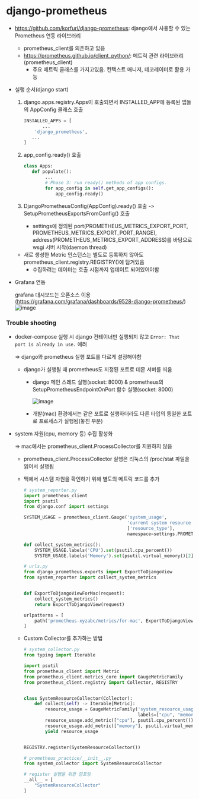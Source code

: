 # django-prometheus
- https://github.com/korfuri/django-prometheus: django에서 사용할 수 있는 Prometheus 연동 라이브러리
  - prometheus_client를 의존하고 있음
  - https://prometheus.github.io/client_python/: 메트릭 관련 라이브러리(prometheus_client)
    - 주요 메트릭 클래스를 가지고있음. 컨택스트 매니저, 데코레이터로 활용 가능
    

- 실행 순서(django start)

  1. django.apps.registry.Apps이 호출되면서 INSTALLED_APP에 등록된 앱들의 AppConfig 클래스 호출

     ```python
     INSTALLED_APPS = [
     		...
         'django_prometheus',
       	...
     ]
     ```

  2. app_config.ready() 호출

     ```python
     class Apps:
       	def populate():
             ...
             # Phase 3: run ready() methods of app configs.
             for app_config in self.get_app_configs():
                 app_config.ready()
     ```

  3. DjangoPrometheusConfig(AppConfig).ready() 호출 -> SetupPrometheusExportsFromConfig() 호출
     - settings에 정의된 port(PROMETHEUS_METRICS_EXPORT_PORT, PROMETHEUS_METRICS_EXPORT_PORT_RANGE), address(PROMETHEUS_METRICS_EXPORT_ADDRESS)를 바탕으로 wsgi 서버 시작(daemon thread)

   - 새로 생성한 Metric 인스턴스는 별도로 등록하지 않아도 prometheus_client.registry.REGISTRY()에 담겨있음
     - 수집하려는 데이터는 호출 시점까지 업데이트 되어있어야함

- Grafana 연동

  grafana 대시보드는 오픈소스 이용(https://grafana.com/grafana/dashboards/9528-django-prometheus/)
  ![image](https://github.com/user-attachments/assets/97b5061f-b495-43fc-af6d-b06baf699cc4)

### Trouble shooting

- docker-compose 실행 시 django 컨테이너만 실행되지 않고 `Error: That port is already in use.` 에러

  => django와 prometheus 실행 포트를 다르게 설정해야함

  - django가 실행될 때 prometheus도 지정된 포트로 데몬 서버를 띄움

    - django 메인 스레드 실행(socket: 8000) & prometheus의 SetupPrometheusEndpointOnPort 함수 실행(socket: 8000)

      ![image](https://github.com/user-attachments/assets/bc290645-8f8d-46d1-aeaa-57629707149b)

    - 개발(mac) 환경에서는 같은 포트로 실행하더라도 다른 타입의 동일한 포트로 프로세스가 실행됨(놓친 부분)



- system 자원(cpu, memory 등) 수집 활성화

  => mac에서는 prometheus_client.ProcessCollector를 지원하지 않음

  - prometheus_client.ProcessCollector 실행은 리눅스의 /proc/stat 파일을 읽어서 실행됨

  - 맥에서 시스템 자원을 확인하기 위해 별도의 메트릭 코드를 추가

    ```python
    # system_reporter.py
    import prometheus_client
    import psutil
    from django.conf import settings
    
    SYSTEM_USAGE = prometheus_client.Gauge('system_usage',
                                           'current system resource usage',
                                           ['resource_type'],
                                           namespace=settings.PROMETHEUS_METRIC_NAMESPACE)
    
    def collect_system_metrics():
        SYSTEM_USAGE.labels('CPU').set(psutil.cpu_percent())
        SYSTEM_USAGE.labels('Memory').set(psutil.virtual_memory()[2])
    
    # urls.py
    from django_prometheus.exports import ExportToDjangoView
    from system_reporter import collect_system_metrics
    
    
    def ExportToDjangoViewForMac(request):
        collect_system_metrics()
        return ExportToDjangoView(request)
    
    urlpatterns = [
        path('prometheus-xyzabc/metrics/for-mac', ExportToDjangoViewForMac, name="prometheus-django-metrics-for-mac"),
    ]
    ```
  
  - Custom Collector를 추가하는 방법
  
    ```python
    # system_collector.py
    from typing import Iterable
    
    import psutil
    from prometheus_client import Metric
    from prometheus_client.metrics_core import GaugeMetricFamily
    from prometheus_client.registry import Collector, REGISTRY
    
    
    class SystemResourceCollector(Collector):
        def collect(self) -> Iterable[Metric]:
            resource_usage = GaugeMetricFamily('system_resource_usage', "system resource usage",
                                               labels=["cpu", "memory"])
            resource_usage.add_metric(["cpu"], psutil.cpu_percent())
            resource_usage.add_metric(["memory"], psutil.virtual_memory()[2])
            yield resource_usage
    
    
    REGISTRY.register(SystemResourceCollector())
    
    # prometheus_practice/__init__.py
    from system_collector import SystemResourceCollector
    
    # register 실행을 위한 임포팅
    __all__ = [
        "SystemResourceCollector"
    ]
    
    
    ```
  
    

